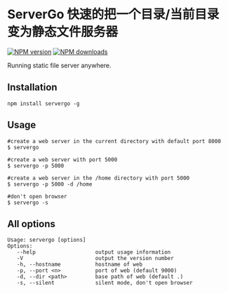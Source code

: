 ServerGo 快速的把一个目录/当前目录变为静态文件服务器
==============================

[![NPM version](https://img.shields.io/npm/v/servergo.svg?style=flat)](https://npmjs.org/package/servergo)
[![NPM downloads](http://img.shields.io/npm/dm/servergo.svg?style=flat)](https://npmjs.org/package/servergo)


Running static file server anywhere. 
## Installation
```
npm install servergo -g
```

## Usage
```shell
#create a web server in the current directory with default port 8000
$ servergo
```

```shell
#create a web server with port 5000
$ servergo -p 5000
```

```shell
#create a web server in the /home directory with port 5000
$ servergo -p 5000 -d /home
```

```shell
#don't open browser
$ servergo -s
```

## All options
```
Usage: servergo [options]
Options:
   --help                   output usage information  
   -V                       output the version number
   -h, --hostname           hostname of web
   -p, --port <n>           port of web (default 9000)
   -d, --dir <path>         base path of web (default .)
   -s, --silent             silent mode, don't open browser
```